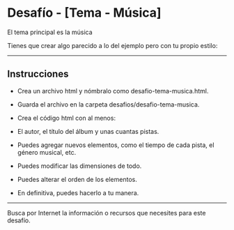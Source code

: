 # Desafío - [Tema - Música]

El tema principal es la música

Tienes que crear algo parecido a lo del ejemplo pero con tu propio estilo:


---

## Instrucciones

- Crea un archivo html y nómbralo como desafio-tema-musica.html.

- Guarda el archivo en la carpeta desafios/desafio-tema-musica.

- Crea el código html con al menos:

- El autor, el título del álbum y unas cuantas pistas.

- Puedes agregar nuevos elementos, como el tiempo de cada pista, el género musical, etc.

- Puedes modificar las dimensiones de todo.

- Puedes alterar el orden de los elementos.

- En definitiva, puedes hacerlo a tu manera.

---

Busca por Internet la información o recursos que necesites para este desafío.